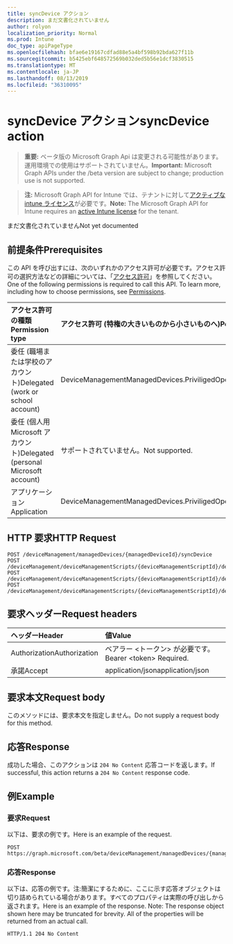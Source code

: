 ```yaml
---
title: syncDevice アクション
description: まだ文書化されていません
author: rolyon
localization_priority: Normal
ms.prod: Intune
doc_type: apiPageType
ms.openlocfilehash: bfae6e19167cdfad88e5a4bf598b92bda627f11b
ms.sourcegitcommit: b5425ebf648572569b032ded5b56e1dcf3830515
ms.translationtype: MT
ms.contentlocale: ja-JP
ms.lasthandoff: 08/13/2019
ms.locfileid: "36310095"
---
```

# <a name="syncdevice-action"></a><span data-ttu-id="bb733-103">syncDevice アクション</span><span class="sxs-lookup"><span data-stu-id="bb733-103">syncDevice action</span></span>

> <span data-ttu-id="bb733-104">**重要:** ベータ版の Microsoft Graph Api は変更される可能性があります。運用環境での使用はサポートされていません。</span><span class="sxs-lookup"><span data-stu-id="bb733-104">**Important:** Microsoft Graph APIs under the /beta version are subject to change; production use is not supported.</span></span>

> <span data-ttu-id="bb733-105">**注:** Microsoft Graph API for Intune では、テナントに対して[アクティブな intune ライセンス](https://go.microsoft.com/fwlink/?linkid=839381)が必要です。</span><span class="sxs-lookup"><span data-stu-id="bb733-105">**Note:** The Microsoft Graph API for Intune requires an [active Intune license](https://go.microsoft.com/fwlink/?linkid=839381) for the tenant.</span></span>

<span data-ttu-id="bb733-106">まだ文書化されていません</span><span class="sxs-lookup"><span data-stu-id="bb733-106">Not yet documented</span></span>

## <a name="prerequisites"></a><span data-ttu-id="bb733-107">前提条件</span><span class="sxs-lookup"><span data-stu-id="bb733-107">Prerequisites</span></span>
<span data-ttu-id="bb733-p101">この API を呼び出すには、次のいずれかのアクセス許可が必要です。アクセス許可の選択方法などの詳細については、「[アクセス許可](/graph/permissions-reference)」を参照してください。</span><span class="sxs-lookup"><span data-stu-id="bb733-p101">One of the following permissions is required to call this API. To learn more, including how to choose permissions, see [Permissions](/graph/permissions-reference).</span></span>

|<span data-ttu-id="bb733-110">アクセス許可の種類</span><span class="sxs-lookup"><span data-stu-id="bb733-110">Permission type</span></span>|<span data-ttu-id="bb733-111">アクセス許可 (特権の大きいものから小さいものへ)</span><span class="sxs-lookup"><span data-stu-id="bb733-111">Permissions (from most to least privileged)</span></span>|
|:---|:---|
|<span data-ttu-id="bb733-112">委任 (職場または学校のアカウント)</span><span class="sxs-lookup"><span data-stu-id="bb733-112">Delegated (work or school account)</span></span>|<span data-ttu-id="bb733-113">DeviceManagementManagedDevices.PriviligedOperation.All</span><span class="sxs-lookup"><span data-stu-id="bb733-113">DeviceManagementManagedDevices.PriviligedOperation.All</span></span>|
|<span data-ttu-id="bb733-114">委任 (個人用 Microsoft アカウント)</span><span class="sxs-lookup"><span data-stu-id="bb733-114">Delegated (personal Microsoft account)</span></span>|<span data-ttu-id="bb733-115">サポートされていません。</span><span class="sxs-lookup"><span data-stu-id="bb733-115">Not supported.</span></span>|
|<span data-ttu-id="bb733-116">アプリケーション</span><span class="sxs-lookup"><span data-stu-id="bb733-116">Application</span></span>|<span data-ttu-id="bb733-117">DeviceManagementManagedDevices.PriviligedOperation.All</span><span class="sxs-lookup"><span data-stu-id="bb733-117">DeviceManagementManagedDevices.PriviligedOperation.All</span></span>|

## <a name="http-request"></a><span data-ttu-id="bb733-118">HTTP 要求</span><span class="sxs-lookup"><span data-stu-id="bb733-118">HTTP Request</span></span>
<!-- {
  "blockType": "ignored"
}
-->
``` http
POST /deviceManagement/managedDevices/{managedDeviceId}/syncDevice
POST /deviceManagement/deviceManagementScripts/{deviceManagementScriptId}/deviceRunStates/{deviceManagementScriptDeviceStateId}/managedDevice/syncDevice
POST /deviceManagement/deviceManagementScripts/{deviceManagementScriptId}/deviceRunStates/{deviceManagementScriptDeviceStateId}/managedDevice/users/{userId}/managedDevices/{managedDeviceId}/syncDevice
POST /deviceManagement/deviceManagementScripts/{deviceManagementScriptId}/deviceRunStates/{deviceManagementScriptDeviceStateId}/managedDevice/detectedApps/{detectedAppId}/managedDevices/{managedDeviceId}/syncDevice
```

## <a name="request-headers"></a><span data-ttu-id="bb733-119">要求ヘッダー</span><span class="sxs-lookup"><span data-stu-id="bb733-119">Request headers</span></span>
|<span data-ttu-id="bb733-120">ヘッダー</span><span class="sxs-lookup"><span data-stu-id="bb733-120">Header</span></span>|<span data-ttu-id="bb733-121">値</span><span class="sxs-lookup"><span data-stu-id="bb733-121">Value</span></span>|
|:---|:---|
|<span data-ttu-id="bb733-122">Authorization</span><span class="sxs-lookup"><span data-stu-id="bb733-122">Authorization</span></span>|<span data-ttu-id="bb733-123">ベアラー &lt;トークン&gt; が必要です。</span><span class="sxs-lookup"><span data-stu-id="bb733-123">Bearer &lt;token&gt; Required.</span></span>|
|<span data-ttu-id="bb733-124">承諾</span><span class="sxs-lookup"><span data-stu-id="bb733-124">Accept</span></span>|<span data-ttu-id="bb733-125">application/json</span><span class="sxs-lookup"><span data-stu-id="bb733-125">application/json</span></span>|

## <a name="request-body"></a><span data-ttu-id="bb733-126">要求本文</span><span class="sxs-lookup"><span data-stu-id="bb733-126">Request body</span></span>
<span data-ttu-id="bb733-127">このメソッドには、要求本文を指定しません。</span><span class="sxs-lookup"><span data-stu-id="bb733-127">Do not supply a request body for this method.</span></span>

## <a name="response"></a><span data-ttu-id="bb733-128">応答</span><span class="sxs-lookup"><span data-stu-id="bb733-128">Response</span></span>
<span data-ttu-id="bb733-129">成功した場合、このアクションは `204 No Content` 応答コードを返します。</span><span class="sxs-lookup"><span data-stu-id="bb733-129">If successful, this action returns a `204 No Content` response code.</span></span>

## <a name="example"></a><span data-ttu-id="bb733-130">例</span><span class="sxs-lookup"><span data-stu-id="bb733-130">Example</span></span>

### <a name="request"></a><span data-ttu-id="bb733-131">要求</span><span class="sxs-lookup"><span data-stu-id="bb733-131">Request</span></span>
<span data-ttu-id="bb733-132">以下は、要求の例です。</span><span class="sxs-lookup"><span data-stu-id="bb733-132">Here is an example of the request.</span></span>
``` http
POST https://graph.microsoft.com/beta/deviceManagement/managedDevices/{managedDeviceId}/syncDevice
```

### <a name="response"></a><span data-ttu-id="bb733-133">応答</span><span class="sxs-lookup"><span data-stu-id="bb733-133">Response</span></span>
<span data-ttu-id="bb733-p102">以下は、応答の例です。注:簡潔にするために、ここに示す応答オブジェクトは切り詰められている場合があります。すべてのプロパティは実際の呼び出しから返されます。</span><span class="sxs-lookup"><span data-stu-id="bb733-p102">Here is an example of the response. Note: The response object shown here may be truncated for brevity. All of the properties will be returned from an actual call.</span></span>
``` http
HTTP/1.1 204 No Content
```







